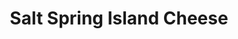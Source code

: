 ---
title: "Salt Spring Island Cheese"
url: /salt-spring-island/salt-spring-island-cheese/
shop: cheese
---